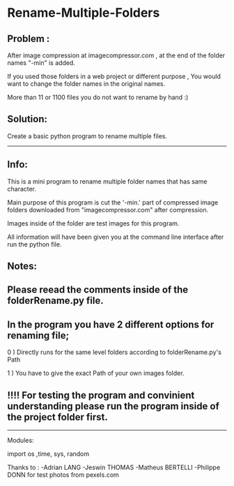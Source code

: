 # Rename-Multiple-Folders

Problem : 
-
After image compression at imagecompressor.com , at the end of the folder names "-min" is added.

If you used those folders in a web project or different purpose , You would want to change the folder names in the original names.

More than 11 or 1100 files you do not want to rename by hand :)

Solution:
-
Create a basic python program to rename multiple files.

------------------------------------------------------------------------------
Info:
-
This is a mini program to rename multiple folder names that has same character.

Main purpose of this program is cut the '-min.' part of compressed image folders downloaded from "imagecompressor.com" after compression.

Images inside of the folder are  test images  for this program.

All information will have been given you at the command line interface after run the python file. 

Notes: 
-

Please reead the comments inside of the folderRename.py file.
-
In the program you have 2 different options for renaming file;
-

  0 ) Directly runs for the same level folders according to folderRename.py's Path 

  1 ) You have to give the exact Path of your own images folder.
  
!!!! For testing the program and convinient understanding please run the program inside of the project folder first.
-

------------------------------------------------------------------------------
Modules:

import os ,time, sys, random

Thanks to : 
-Adrian LANG
-Jeswin THOMAS
-Matheus BERTELLI
-Philippe DONN
for test photos from pexels.com


